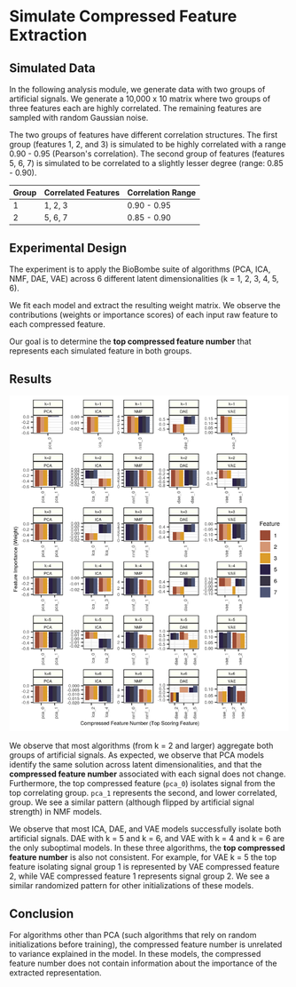 # Simulate Compressed Feature Extraction

## Simulated Data

In the following analysis module, we generate data with two groups of artificial signals.
We generate a 10,000 x 10 matrix where two groups of three features each are highly correlated.
The remaining features are sampled with random Gaussian noise.

The two groups of features have different correlation structures.
The first group (features 1, 2, and 3) is simulated to be highly correlated with a range 0.90 - 0.95 (Pearson's correlation).
The second group of features (features 5, 6, 7) is simulated to be correlated to a slightly lesser degree (range: 0.85 - 0.90).

| Group | Correlated Features | Correlation Range |
| :---- | :------------------ | :---------------- |
| 1 | 1, 2, 3 | 0.90 - 0.95 |
| 2 | 5, 6, 7 | 0.85 - 0.90 |

## Experimental Design

The experiment is to apply the BioBombe suite of algorithms (PCA, ICA, NMF, DAE, VAE) across 6 different latent dimensionalities (k = 1, 2, 3, 4, 5, 6).

We fit each model and extract the resulting weight matrix.
We observe the contributions (weights or importance scores) of each input raw feature to each compressed feature.

Our goal is to determine the **top compressed feature number** that represents each simulated feature in both groups.

## Results

![summary](figures/simulated_feature_number.png)

We observe that most algorithms (from k = 2 and larger) aggregate both groups of artificial signals.
As expected, we observe that PCA models identify the same solution across latent dimensionalities, and that the **compressed feature number** associated with each signal does not change.
Furthermore, the top compressed feature (`pca_0`) isolates signal from the top correlating group.
`pca_1` represents the second, and lower correlated, group.
We see a similar pattern (although flipped by artificial signal strength) in NMF models.

We observe that most ICA, DAE, and VAE models successfully isolate both artificial signals.
DAE with k = 5 and k = 6, and VAE with k = 4 and k = 6 are the only suboptimal models.
In these three algorithms, the **top compressed feature number** is also not consistent.
For example, for VAE k = 5 the top feature isolating signal group 1 is represented by VAE compressed feature 2, while VAE compressed feature 1 represents signal group 2.
We see a similar randomized pattern for other initializations of these models.

## Conclusion

For algorithms other than PCA (such algorithms that rely on random initializations before training), the compressed feature number is unrelated to variance explained in the model.
In these models, the compressed feature number does not contain information about the importance of the extracted representation.
